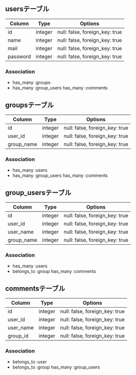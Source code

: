 ## usersテーブル
|Column|Type|Options|
|------|----|-------|
|id|integer|null: false, foreign_key: true|
|name|integer|null: false, foreign_key: true|
|mail|integer|null: false, foreign_key: true|
|password|integer|null: false, foreign_key: true|
### Association
- has_many :groups
- has_many :group_users
  has_many :comments


## groupsテーブル
|Column|Type|Options|
|------|----|-------|
|id|integer|null: false, foreign_key: true|
|user_id|integer|null: false, foreign_key: true|
|group_name|integer|null: false, foreign_key: true|
### Association
- has_many :users
- has_many :group_users
  has_many :comments

## group_usersテーブル
|Column|Type|Options|
|------|----|-------|
|id|integer|null: false, foreign_key: true|
|user_id|integer|null: false, foreign_key: true|
|user_name|integer|null: false, foreign_key: true|
|group_name|integer|null: false, foreign_key: true|
### Association
- has_many :users
- belongs_to :group
  has_many :comments

## commentsテーブル
|Column|Type|Options|
|------|----|-------|
|id|integer|null: false, foreign_key: true|
|user_id|integer|null: false, foreign_key: true|
|user_name|integer|null: false, foreign_key: true|
|group_id|integer|null: false, foreign_key: true|
### Association
- belongs_to :user
- belongs_to :group
  has_many :group_users
